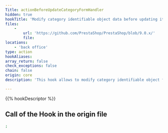 ```yaml
---
Title: actionBeforeUpdateCategoryFormHandler
hidden: true
hookTitle: 'Modify category identifiable object data before updating it'
files:
    -
        url: 'https://github.com/PrestaShop/PrestaShop/blob/9.0.x/'
        file: 
locations:
    - 'back office'
type: action
hookAliases: 
array_return: false
check_exceptions: false
chain: false
origin: core
description: 'This hook allows to modify category identifiable object forms data before it was updated'

---
```


{{% hookDescriptor %}}

## Call of the Hook in the origin file

```php
;
```
